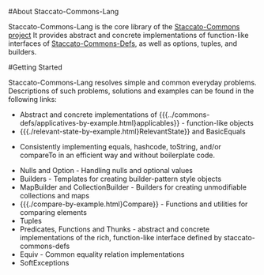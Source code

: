#About Staccato-Commons-Lang 
 
 Staccato-Commons-Lang is the core library of the [Staccato-Commons project](http://staccatocommons.sourceforge.net) 
 It provides abstract and concrete implementations of function-like interfaces of [Staccato-Commons-Defs](http://staccatocommons.sourceforge.net/commons-defs/index.html), as well as options, tuples, and builders.  
 
#Getting Started

  Staccato-Commons-Lang resolves simple and common everyday problems. Descriptions of such problems, solutions and examples 
  can be found in the following links:
  
  * Abstract and concrete implementations of {{{../commons-defs/applicatives-by-example.html}applicables}} - function-like objects
  * {{{./relevant-state-by-example.html}RelevantState}} and BasicEquals
   - Consistently implementing equals, hashcode, toString, and/or compareTo in an efficient 
  way and without boilerplate code. 
  * Nulls and Option - Handling nulls and optional values
  * Builders - Templates for creating builder-pattern style objects
  * MapBuilder and CollectionBuilder - Builders for creating unmodifiable collections and maps
  * {{{./compare-by-example.html}Compare}} - Functions and utilities for comparing elements
  * Tuples
  * Predicates, Functions and Thunks - abstract and concrete implementations 
  of the rich, function-like interface defined by staccato-commons-defs
  * Equiv - Common equality relation implementations 
  * SoftExceptions
     
    
  
   
  
 
